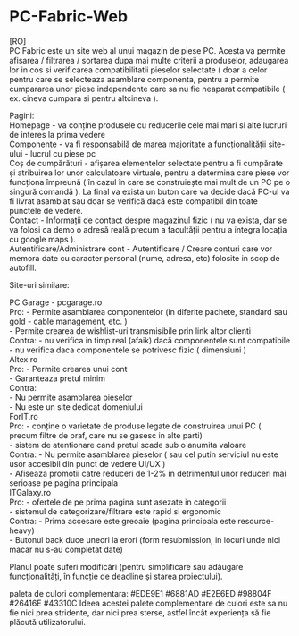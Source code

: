 # PC-Fabric-Web

[RO]<br/>
PC Fabric este un site web al unui magazin de piese PC. Acesta va permite afisarea / filtrarea / sortarea dupa mai multe criterii a produselor, adaugarea lor in cos si verificarea compatibilitatii pieselor selectate ( doar a celor pentru care se selecteaza asamblare componenta, pentru a permite cumpararea unor piese independente care sa nu fie neaparat compatibile ( ex. cineva cumpara si pentru altcineva ). <br/>

Pagini:  <br/>
  Homepage - va conține produsele cu reducerile cele mai mari si alte lucruri de interes la prima vedere <br/>
  Componente - va fi responsabilă de marea majoritate a funcționalității site-ului - lucrul cu piese pc <br/>
  Coș de cumpărături - afișarea elementelor selectate pentru a fi cumpărate și atribuirea lor unor calculatoare virtuale, pentru a determina care piese vor funcționa împreună ( în cazul în care se construiește mai mult de un PC pe o singură comandă ). La final va exista un buton care va decide dacă PC-ul va fi livrat asamblat sau doar se verifică dacă este compatibil din toate punctele de vedere. <br/>
  Contact - Informații de contact despre magazinul fizic ( nu va exista, dar se va folosi ca demo o adresă reală precum a facultății pentru a integra locația cu google maps ). <br/>
  Autentificare/Administrare cont - Autentificare / Creare conturi care vor memora date cu caracter personal (nume, adresa, etc) folosite in scop de autofill. <br/>

Site-uri similare: <br/>

PC Garage - pcgarage.ro <br/>
Pro: - Permite asamblarea componentelor (in diferite pachete, standard sau gold - cable management, etc. ) <br/>
     - Permite crearea de wishlist-uri transmisibile prin link altor clienti <br/>
Contra: - nu verifica in timp real (afaik) dacă componentele sunt compatibile <br/>
        - nu verifica daca componentele se potrivesc fizic ( dimensiuni ) <br/>
Altex.ro <br/>
Pro: - Permite crearea unui cont <br/>
     - Garanteaza pretul minim <br/>
Contra: <br/>
     - Nu permite asamblarea pieselor <br/>
     - Nu este un site dedicat domeniului <br/>
ForIT.ro <br/>
Pro: - conține o varietate de produse legate de construirea unui PC ( precum filtre de praf, care nu se gasesc in alte parti) <br/>
     - sistem de atentionare cand pretul scade sub o anumita valoare <br/>
Contra: - Nu permite asamblarea pieselor ( sau cel putin serviciul nu este usor accesibil din punct de vedere UI/UX ) <br/>
        - Afiseaza promotii catre reduceri de 1-2% in detrimentul unor reduceri mai serioase pe pagina principala <br/>
ITGalaxy.ro <br/>
Pro: - ofertele de pe prima pagina sunt asezate in categorii <br/>
     - sistemul de categorizare/filtrare este rapid si ergonomic <br/>
Contra: - Prima accesare este greoaie (pagina principala este resource-heavy) <br/>
        - Butonul back duce uneori la erori (form resubmission, in locuri unde nici macar nu s-au completat date) <br/>

Planul poate suferi modificări (pentru simplificare sau adăugare funcționalități, în funcție de deadline și starea proiectului). <br/>

paleta de culori complementara:
#EDE9E1
#6881AD
#E2E6ED
#98804F
#26416E
#43310C
Ideea acestei palete complementare de culori este sa nu fie nici prea stridente, dar nici prea sterse, astfel încât experiența să fie plăcută utilizatorului.
